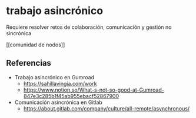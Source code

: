 # trabajo asincrónico
Requiere resolver retos de colaboración, comunicación y gestión no sincrónica

[[comunidad de nodos]]

## Referencias

- Trabajo asincrónico en Gumroad
    - https://sahillavingia.com/work
    - https://www.notion.so/What-s-not-so-good-at-Gumroad-847e3c285b1f45ab955ebacf52867900
- Comunicación asincrónica en Gitlab
    - https://about.gitlab.com/company/culture/all-remote/asynchronous/
